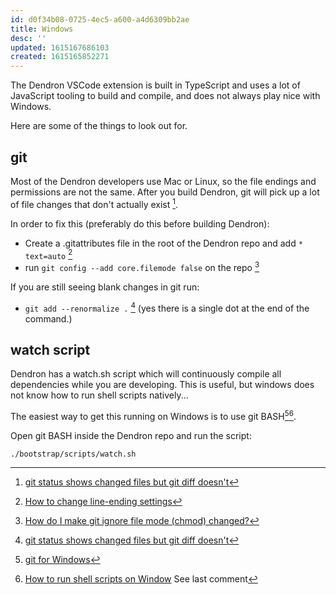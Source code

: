 ```yaml
---
id: d0f34b08-0725-4ec5-a600-a4d6309bb2ae
title: Windows
desc: ''
updated: 1615167686103
created: 1615165852271
---
```


The Dendron VSCode extension is built in TypeScript and uses a lot of JavaScript tooling to build and compile, and does not always play nice with Windows.

Here are some of the things to look out for.

## git

Most of the Dendron developers use Mac or Linux, so the file endings and permissions are not the same.
After you build Dendron, git will pick up a lot of file changes that don't actually exist [^diff].

In order to fix this (preferably do this before building Dendron):

- Create a .gitattributes file in the root of the Dendron repo and add `* text=auto` [^lineendings]
- run `git config --add core.filemode false` on the repo [^chmod]

If you are still seeing blank changes in git run:

- `git add --renormalize .` [^diff] (yes there is a single dot at the end of the command.)

## watch script

Dendron has a watch.sh script which will continuously compile all dependencies while you are developing. This is useful, but windows does not know how to run shell scripts natively... 

The easiest way to get this running on Windows is to use git BASH[^git][^gitbash].

Open git BASH inside the Dendron repo and run the script:

```
./bootstrap/scripts/watch.sh
```


[^diff]: [git status shows changed files but git diff doesn't](https://stackoverflow.com/questions/14564946/git-status-shows-changed-files-but-git-diff-doesnt)
[^chmod]: [How do I make git ignore file mode (chmod) changed?](https://stackoverflow.com/questions/1580596/how-do-i-make-git-ignore-file-mode-chmod-changes)
[^lineendings]: [How to change line-ending settings](https://stackoverflow.com/questions/10418975/how-to-change-line-ending-settings)
[^git]: [git for Windows](https://gitforwindows.org/)
[^gitbash]: [How to run shell scripts on Window](https://www.thewindowsclub.com/how-to-run-sh-or-shell-script-file-in-windows-10) See last comment